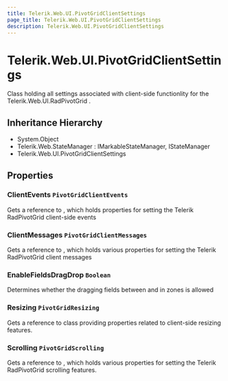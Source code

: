 ```yaml
---
title: Telerik.Web.UI.PivotGridClientSettings
page_title: Telerik.Web.UI.PivotGridClientSettings
description: Telerik.Web.UI.PivotGridClientSettings
---
```


# Telerik.Web.UI.PivotGridClientSettings

Class holding all settings associated with client-side
            functionlity for the Telerik.Web.UI.RadPivotGrid .

## Inheritance Hierarchy

* System.Object
* Telerik.Web.StateManager : IMarkableStateManager, IStateManager
* Telerik.Web.UI.PivotGridClientSettings

## Properties

###  ClientEvents `PivotGridClientEvents`

Gets a reference to , which holds
                properties for setting the Telerik RadPivotGrid client-side events

###  ClientMessages `PivotGridClientMessages`

Gets a reference to , which holds various
                properties for setting the Telerik RadPivotGrid client messages

###  EnableFieldsDragDrop `Boolean`

Determines whether the dragging fields between and in zones is allowed

###  Resizing `PivotGridResizing`

Gets a reference to  class providing properties
                related to client-side resizing features.

###  Scrolling `PivotGridScrolling`

Gets a reference to , which holds various
                properties for setting the Telerik RadPivotGrid scrolling features.


